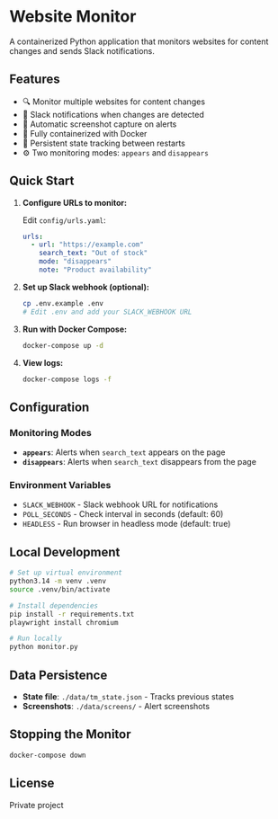 # Website Monitor

A containerized Python application that monitors websites for content changes and sends Slack notifications.

## Features

- 🔍 Monitor multiple websites for content changes
- 🔔 Slack notifications when changes are detected
- 📸 Automatic screenshot capture on alerts
- 🐳 Fully containerized with Docker
- 🔄 Persistent state tracking between restarts
- ⚙️ Two monitoring modes: `appears` and `disappears`

## Quick Start

1. **Configure URLs to monitor:**

   Edit `config/urls.yaml`:
   ```yaml
   urls:
     - url: "https://example.com"
       search_text: "Out of stock"
       mode: "disappears"
       note: "Product availability"
   ```

2. **Set up Slack webhook (optional):**

   ```bash
   cp .env.example .env
   # Edit .env and add your SLACK_WEBHOOK URL
   ```

3. **Run with Docker Compose:**

   ```bash
   docker-compose up -d
   ```

4. **View logs:**

   ```bash
   docker-compose logs -f
   ```

## Configuration

### Monitoring Modes

- **`appears`**: Alerts when `search_text` appears on the page
- **`disappears`**: Alerts when `search_text` disappears from the page

### Environment Variables

- `SLACK_WEBHOOK` - Slack webhook URL for notifications
- `POLL_SECONDS` - Check interval in seconds (default: 60)
- `HEADLESS` - Run browser in headless mode (default: true)

## Local Development

```bash
# Set up virtual environment
python3.14 -m venv .venv
source .venv/bin/activate

# Install dependencies
pip install -r requirements.txt
playwright install chromium

# Run locally
python monitor.py
```

## Data Persistence

- **State file**: `./data/tm_state.json` - Tracks previous states
- **Screenshots**: `./data/screens/` - Alert screenshots

## Stopping the Monitor

```bash
docker-compose down
```

## License

Private project
